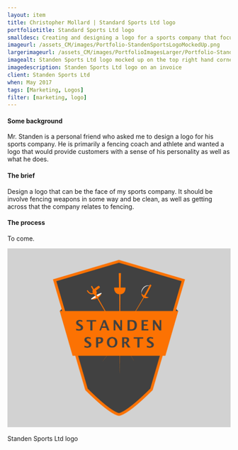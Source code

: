 ```yaml
---
layout: item
title: Christopher Mollard | Standard Sports Ltd logo
portfoliotitle: Standard Sports Ltd logo
smalldesc: Creating and designing a logo for a sports company that focuses on fencing
imageurl: /assets_CM/images/Portfolio-StandenSportsLogoMockedUp.png
largerimageurl: /assets_CM/images/PortfolioImagesLarger/Portfolio-StandenSportsLogoMockedUp.png
imagealt: Standen Sports Ltd logo mocked up on the top right hand corner of an invoice
imagedescription: Standen Sports Ltd logo on an invoice
client: Standen Sports Ltd
when: May 2017
tags: [Marketing, Logos]
filter: [marketing, logo]
---
```

<h4>Some background</h4>
<p>
Mr. Standen is a personal friend who asked me to design a logo for his sports company.  He is primarily a fencing coach and athlete and wanted a logo that would provide customers with a sense of his personality as well as what he does.
</p>

<h4>The brief</h4>

<p>
Design a logo that can be the face of my sports company.  It should be involve fencing weapons in some way and be clean, as well as getting across that the company relates to fencing.
</p>
<h4>The process</h4>
<p>

To come.
</p>
<div class="col-md-12 col-sm-6 col-xs-12">
<img src="/assets_CM/images/Portfolio-StandenSportsLogo.png" class="img-responsive" alt="Standen Sports Ltd logo: an orange shield with a dark grey background with three fencing swords crossed pointing down">
<p class="imgCaption">Standen Sports Ltd logo</p>